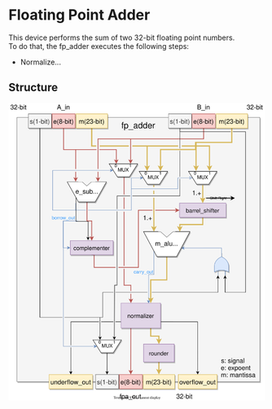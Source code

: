 # Floating Point Adder
This device performs the sum of two 32-bit floating point numbers.  
To do that, the fp_adder executes the following steps:
 - Normalize...

## Structure

![fpa structure](../alib/fp_adder_structure.svg)

